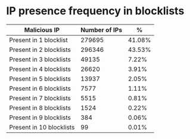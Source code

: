 # IP presence frequency in blocklists
| Malicious IP | Number of IPs | % |
|----|----|----|
| Present in 1 blocklist | 279695 | 41.08% |
| Present in 2 blocklists | 296346 | 43.53% |
| Present in 3 blocklists | 49135 | 7.22% |
| Present in 4 blocklists | 26620 | 3.91% |
| Present in 5 blocklists | 13937 | 2.05% |
| Present in 6 blocklists | 7577 | 1.11% |
| Present in 7 blocklists | 5515 | 0.81% |
| Present in 8 blocklists | 1524 | 0.22% |
| Present in 9 blocklists | 384 | 0.06% |
| Present in 10 blocklists | 99 | 0.01% |
